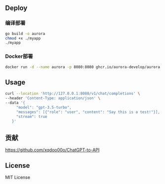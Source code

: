 

## Deploy

### 编译部署

```bash
go build -o aurora
chmod +x ./myapp
./myapp
```

### Docker部署

```bash
docker run -d --name aurora -p 8080:8080 ghcr.io/aurora-develop/aurora:latest
```

## Usage

```bash
curl --location 'http://127.0.0.1:8080/v1/chat/completions' \
--header 'Content-Type: application/json' \
--data '{
     "model": "gpt-3.5-turbo",
     "messages": [{"role": "user", "content": "Say this is a test!"}],
     "stream": true
   }'
```

## 贡献

https://github.com/xqdoo00o/ChatGPT-to-API

## License

MIT License
